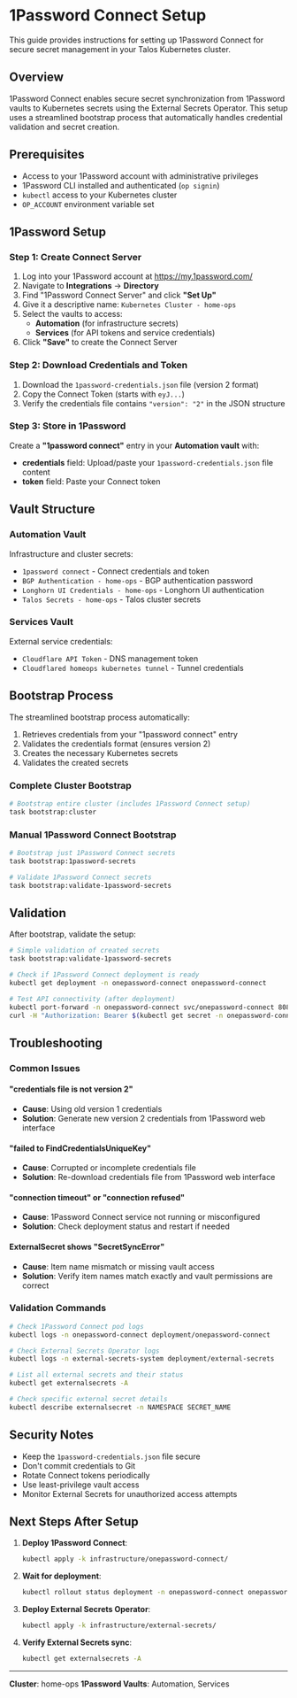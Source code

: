 # 1Password Connect Setup

This guide provides instructions for setting up 1Password Connect for secure secret management in your Talos Kubernetes cluster.

## Overview

1Password Connect enables secure secret synchronization from 1Password vaults to Kubernetes secrets using the External Secrets Operator. This setup uses a streamlined bootstrap process that automatically handles credential validation and secret creation.

## Prerequisites

- Access to your 1Password account with administrative privileges
- 1Password CLI installed and authenticated (`op signin`)
- `kubectl` access to your Kubernetes cluster
- `OP_ACCOUNT` environment variable set

## 1Password Setup

### Step 1: Create Connect Server

1. Log into your 1Password account at <https://my.1password.com/>
2. Navigate to **Integrations** → **Directory**
3. Find "1Password Connect Server" and click **"Set Up"**
4. Give it a descriptive name: `Kubernetes Cluster - home-ops`
5. Select the vaults to access:
   - **Automation** (for infrastructure secrets)
   - **Services** (for API tokens and service credentials)
6. Click **"Save"** to create the Connect Server

### Step 2: Download Credentials and Token

1. Download the `1password-credentials.json` file (version 2 format)
2. Copy the Connect Token (starts with `eyJ...`)
3. Verify the credentials file contains `"version": "2"` in the JSON structure

### Step 3: Store in 1Password

Create a **"1password connect"** entry in your **Automation vault** with:

- **credentials** field: Upload/paste your `1password-credentials.json` file content
- **token** field: Paste your Connect token

## Vault Structure

### Automation Vault

Infrastructure and cluster secrets:

- `1password connect` - Connect credentials and token
- `BGP Authentication - home-ops` - BGP authentication password
- `Longhorn UI Credentials - home-ops` - Longhorn UI authentication
- `Talos Secrets - home-ops` - Talos cluster secrets

### Services Vault

External service credentials:

- `Cloudflare API Token` - DNS management token
- `Cloudflared homeops kubernetes tunnel` - Tunnel credentials

## Bootstrap Process

The streamlined bootstrap process automatically:

1. Retrieves credentials from your "1password connect" entry
2. Validates the credentials format (ensures version 2)
3. Creates the necessary Kubernetes secrets
4. Validates the created secrets

### Complete Cluster Bootstrap

```bash
# Bootstrap entire cluster (includes 1Password Connect setup)
task bootstrap:cluster
```

### Manual 1Password Connect Bootstrap

```bash
# Bootstrap just 1Password Connect secrets
task bootstrap:1password-secrets

# Validate 1Password Connect secrets
task bootstrap:validate-1password-secrets
```

## Validation

After bootstrap, validate the setup:

```bash
# Simple validation of created secrets
task bootstrap:validate-1password-secrets

# Check if 1Password Connect deployment is ready
kubectl get deployment -n onepassword-connect onepassword-connect

# Test API connectivity (after deployment)
kubectl port-forward -n onepassword-connect svc/onepassword-connect 8080:8080 &
curl -H "Authorization: Bearer $(kubectl get secret -n onepassword-connect onepassword-connect-token -o jsonpath='{.data.token}' | base64 -d)" http://localhost:8080/v1/health
```

## Troubleshooting

### Common Issues

#### "credentials file is not version 2"

- **Cause**: Using old version 1 credentials
- **Solution**: Generate new version 2 credentials from 1Password web interface

#### "failed to FindCredentialsUniqueKey"

- **Cause**: Corrupted or incomplete credentials file
- **Solution**: Re-download credentials file from 1Password web interface

#### "connection timeout" or "connection refused"

- **Cause**: 1Password Connect service not running or misconfigured
- **Solution**: Check deployment status and restart if needed

#### ExternalSecret shows "SecretSyncError"

- **Cause**: Item name mismatch or missing vault access
- **Solution**: Verify item names match exactly and vault permissions are correct

### Validation Commands

```bash
# Check 1Password Connect pod logs
kubectl logs -n onepassword-connect deployment/onepassword-connect

# Check External Secrets Operator logs
kubectl logs -n external-secrets-system deployment/external-secrets

# List all external secrets and their status
kubectl get externalsecrets -A

# Check specific external secret details
kubectl describe externalsecret -n NAMESPACE SECRET_NAME
```

## Security Notes

- Keep the `1password-credentials.json` file secure
- Don't commit credentials to Git
- Rotate Connect tokens periodically
- Use least-privilege vault access
- Monitor External Secrets for unauthorized access attempts

## Next Steps After Setup

1. **Deploy 1Password Connect**:

   ```bash
   kubectl apply -k infrastructure/onepassword-connect/
   ```

2. **Wait for deployment**:

   ```bash
   kubectl rollout status deployment -n onepassword-connect onepassword-connect
   ```

3. **Deploy External Secrets Operator**:

   ```bash
   kubectl apply -k infrastructure/external-secrets/
   ```

4. **Verify External Secrets sync**:

   ```bash
   kubectl get externalsecrets -A
   ```

---

**Cluster**: home-ops
**1Password Vaults**: Automation, Services
